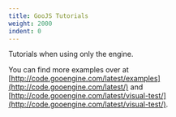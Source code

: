 ```yaml
---
title: GooJS Tutorials
weight: 2000
indent: 0
---
```


Tutorials when using only the engine.

You can find more examples over at [http://code.gooengine.com/latest/examples](http://code.gooengine.com/latest/) and [http://code.gooengine.com/latest/visual-test/](http://code.gooengine.com/latest/visual-test/).
